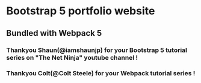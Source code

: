 # Bootstrap 5 portfolio website
## Bundled with Webpack 5
### Thankyou Shaun(@iamshaunjp) for your Bootstrap 5 tutorial series on "The Net Ninja" youtube channel !
### Thankyou Colt(@Colt Steele) for your Webpack tutorial series !  

